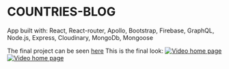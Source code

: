 # COUNTRIES-BLOG

App built with: React, React-router, Apollo, Bootstrap, Firebase, GraphQL, Node.js, Express, Cloudinary, MongoDb, Mongoose

The final project can be seen [here](https://celebrate-countries-blog.herokuapp.com/)
This is the final look: 
[![Video home page](http://img.youtube.com/vi/k0-5mnbHA-A/0.jpg)](http://www.youtube.com/watch?v=k0-5mnbHA-A "Time-coin Project")
[![Video home page](http://img.youtube.com/vi/6JmGDeHeXUQ/0.jpg)](https://www.youtube.com/watch?v=6JmGDeHeXUQ "Countries-blog Project")
